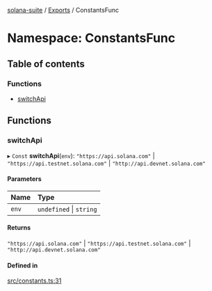 [solana-suite](../README.md) / [Exports](../modules.md) / ConstantsFunc

# Namespace: ConstantsFunc

## Table of contents

### Functions

- [switchApi](ConstantsFunc.md#switchapi)

## Functions

### switchApi

▸ `Const` **switchApi**(`env`): ``"https://api.solana.com"`` \| ``"https://api.testnet.solana.com"`` \| ``"http://api.devnet.solana.com"``

#### Parameters

| Name | Type |
| :------ | :------ |
| `env` | `undefined` \| `string` |

#### Returns

``"https://api.solana.com"`` \| ``"https://api.testnet.solana.com"`` \| ``"http://api.devnet.solana.com"``

#### Defined in

[src/constants.ts:31](https://github.com/fukaoi/solana-suite/blob/164259d/src/constants.ts#L31)
